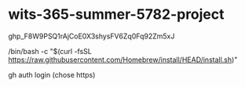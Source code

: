 # wits-365-summer-5782-project
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

/bin/bash -c "$(curl -fsSL https://raw.githubusercontent.com/Homebrew/install/HEAD/install.sh)"


gh auth login (chose https)
